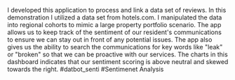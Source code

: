 I developed this application to process and link a data set of reviews. In this demonstration I utilized a data set from hotels.com. I manipulated the data into regional cohorts to mimic a large property portfolio scenario. 
 The app allows us to keep track of the sentiment of our resident's communications to ensure we can stay out in front of any potential issues. The app also gives us the ability to search the communications for key words like "leak" or "broken" so that we can be proactive with our services.
 The charts in this dashboard indicates that our sentiment scoring is above neutral and skewed towards the right.
#datbot_senti
#Sentimenet Analysis
